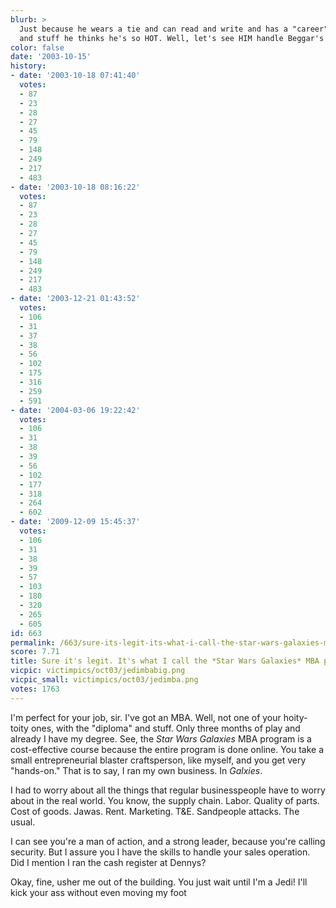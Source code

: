 ```yaml
---
blurb: >
  Just because he wears a tie and can read and write and has a "career" and an "education"
  and stuff he thinks he's so HOT. Well, let's see HIM handle Beggar's Canyon!
color: false
date: '2003-10-15'
history:
- date: '2003-10-18 07:41:40'
  votes:
  - 87
  - 23
  - 28
  - 27
  - 45
  - 79
  - 148
  - 249
  - 217
  - 483
- date: '2003-10-18 08:16:22'
  votes:
  - 87
  - 23
  - 28
  - 27
  - 45
  - 79
  - 148
  - 249
  - 217
  - 483
- date: '2003-12-21 01:43:52'
  votes:
  - 106
  - 31
  - 37
  - 38
  - 56
  - 102
  - 175
  - 316
  - 259
  - 591
- date: '2004-03-06 19:22:42'
  votes:
  - 106
  - 31
  - 38
  - 39
  - 56
  - 102
  - 177
  - 318
  - 264
  - 602
- date: '2009-12-09 15:45:37'
  votes:
  - 106
  - 31
  - 38
  - 39
  - 57
  - 103
  - 180
  - 320
  - 265
  - 605
id: 663
permalink: /663/sure-its-legit-its-what-i-call-the-star-wars-galaxies-mba-program/
score: 7.71
title: Sure it's legit. It's what I call the *Star Wars Galaxies* MBA program.
vicpic: victimpics/oct03/jedimbabig.png
vicpic_small: victimpics/oct03/jedimba.png
votes: 1763
---
```


I'm perfect for your job, sir. I've got an MBA. Well, not one of your
hoity-toity ones, with the "diploma" and stuff. Only three months of
play and already I have my degree. See, the *Star Wars Galaxies* MBA
program is a cost-effective course because the entire program is done
online. You take a small entrepreneurial blaster craftsperson, like
myself, and you get very "hands-on." That is to say, I ran my own
business. In *Galxies*.

I had to worry about all the things that regular businesspeople have to
worry about in the real world. You know, the supply chain. Labor.
Quality of parts. Cost of goods. Jawas. Rent. Marketing. T&E. Sandpeople
attacks. The usual.

I can see you're a man of action, and a strong leader, because you're
calling security. But I assure you I have the skills to handle your
sales operation. Did I mention I ran the cash register at Dennys?

Okay, fine, usher me out of the building. You just wait until I'm a
Jedi! I'll kick your ass without even moving my foot